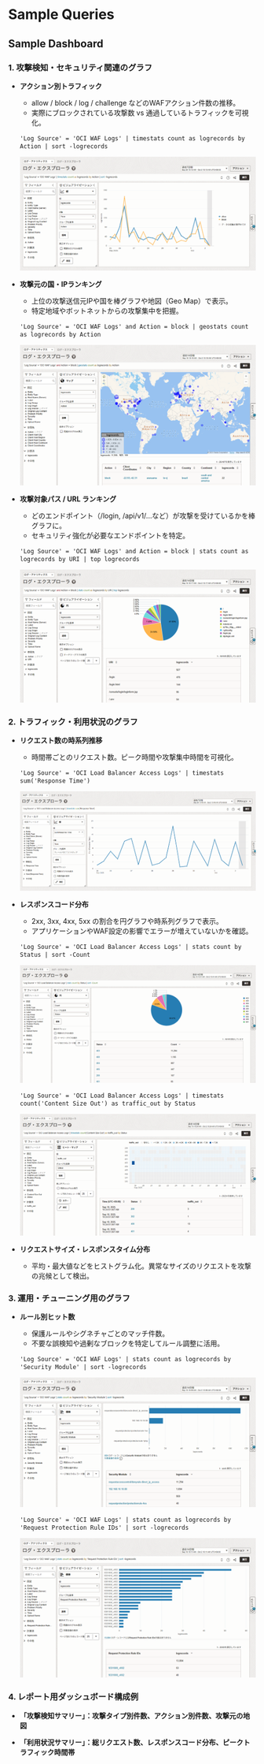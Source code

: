 # Sample Queries
## Sample Dashboard
### 1. 攻撃検知・セキュリティ関連のグラフ    

- **アクション別トラフィック**  
    - allow / block / log / challenge などのWAFアクション件数の推移。
    - 実際にブロックされている攻撃数 vs 通過しているトラフィックを可視化。
    ```
    'Log Source' = 'OCI WAF Logs' | timestats count as logrecords by Action | sort -logrecords
    ```
    ![alt text](./images/sample-waf-1_1.png)

- **攻撃元の国・IPランキング**
    - 上位の攻撃送信元IPや国を棒グラフや地図（Geo Map）で表示。
    - 特定地域やボットネットからの攻撃集中を把握。

    ```
    'Log Source' = 'OCI WAF Logs' and Action = block | geostats count as logrecords by Action
    ```
    ![alt text](./images/sample-waf-1_2.png)

- **攻撃対象パス / URL ランキング**
    - どのエンドポイント（/login, /api/v1/...など）が攻撃を受けているかを棒グラフに。
    - セキュリティ強化が必要なエンドポイントを特定。
    ```
    'Log Source' = 'OCI WAF Logs' and Action = block | stats count as logrecords by URI | top logrecords
    ```
    ![alt text](./images/sample-waf-1_3.png)

### 2. トラフィック・利用状況のグラフ

- **リクエスト数の時系列推移**
    - 時間帯ごとのリクエスト数。ピーク時間や攻撃集中時間を可視化。
    ```
    'Log Source' = 'OCI Load Balancer Access Logs' | timestats sum('Response Time')
    ```
    ![alt text](./images/sample-waf-2_1.png)


- **レスポンスコード分布**
    - 2xx, 3xx, 4xx, 5xx の割合を円グラフや時系列グラフで表示。
    - アプリケーションやWAF設定の影響でエラーが増えていないかを確認。
    ```
    'Log Source' = 'OCI Load Balancer Access Logs' | stats count by Status | sort -Count
    ```
    ![alt text](./images/sample-waf-2_2.png)

    ```
    'Log Source' = 'OCI Load Balancer Access Logs' | timestats count('Content Size Out') as traffic_out by Status
    ```
    ![alt text](./images/sample-waf-2_3.png)

- **リクエストサイズ・レスポンスタイム分布**
    - 平均・最大値などをヒストグラム化。異常なサイズのリクエストを攻撃の兆候として検出。


### 3. 運用・チューニング用のグラフ

- **ルール別ヒット数**
    - 保護ルールやシグネチャごとのマッチ件数。
    - 不要な誤検知や過剰なブロックを特定してルール調整に活用。
    ```
    'Log Source' = 'OCI WAF Logs' | stats count as logrecords by 'Security Module' | sort -logrecords
    ```
    ![alt text](./images/sample-waf-3_1.png)

    ```
    'Log Source' = 'OCI WAF Logs' | stats count as logrecords by 'Request Protection Rule IDs' | sort -logrecords
    ```
    ![alt text](./images/sample-waf-3_2.png)

### 4. レポート用ダッシュボード構成例

- **「攻撃検知サマリー」：攻撃タイプ別件数、アクション別件数、攻撃元の地図**

- **「利用状況サマリー」：総リクエスト数、レスポンスコード分布、ピークトラフィック時間帯**
